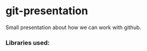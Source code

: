 # git-presentation
Small presentation about how we can work with github.

### Libraries used:     
  <script src="https://gnab.github.io/remark/downloads/remark-latest.min.js">


